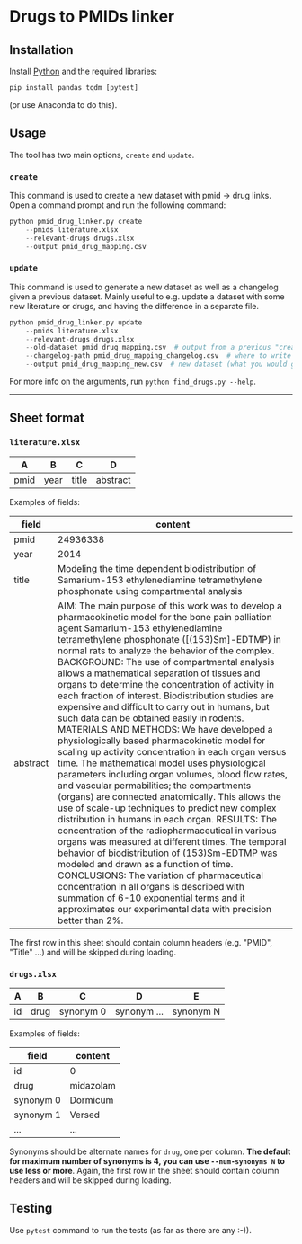 Drugs to PMIDs linker
=====================

## Installation
Install [Python](https://www.python.org) and the required libraries:
```python
pip install pandas tqdm [pytest]
```
(or use Anaconda to do this).

## Usage
The tool has two main options, `create` and `update`.

### `create`
This command is used to create a new dataset with pmid -> drug links. Open a
command prompt and run the following command:
```python
python pmid_drug_linker.py create
    --pmids literature.xlsx
    --relevant-drugs drugs.xlsx
    --output pmid_drug_mapping.csv
```

### `update`
This command is used to generate a new dataset as well as a changelog given a
previous dataset.  Mainly useful to e.g. update a dataset with some new
literature or drugs, and having the difference in a separate file.

```python
python pmid_drug_linker.py update
    --pmids literature.xlsx
    --relevant-drugs drugs.xlsx
    --old-dataset pmid_drug_mapping.csv  # output from a previous "create" run
    --changelog-path pmid_drug_mapping_changelog.csv  # where to write difference between pmid_drug_mapping.csv and pmid_drug_mapping_new.csv
    --output pmid_drug_mapping_new.csv  # new dataset (what you would get from "create" run)
```

For more info on the arguments, run `python find_drugs.py --help`.

---

## Sheet format
### `literature.xlsx`
| A | B | C | D |
| - | - | - | - |
| pmid | year | title | abstract |

Examples of fields:

| field | content |
| ----- | ------- |
| pmid | 24936338 |
| year | 2014 |
| title | Modeling the time dependent biodistribution of Samarium-153 ethylenediamine tetramethylene phosphonate using compartmental analysis |
| abstract | AIM: The main purpose of this work was to develop a pharmacokinetic model for the bone pain palliation agent Samarium-153 ethylenediamine tetramethylene phosphonate ([(153)Sm]-EDTMP) in normal rats to analyze the behavior of the complex. BACKGROUND: The use of compartmental analysis allows a mathematical separation of tissues and organs to determine the concentration of activity in each fraction of interest. Biodistribution studies are expensive and difficult to carry out in humans, but such data can be obtained easily in rodents. MATERIALS AND METHODS: We have developed a physiologically based pharmacokinetic model for scaling up activity concentration in each organ versus time. The mathematical model uses physiological parameters including organ volumes, blood flow rates, and vascular permabilities; the compartments (organs) are connected anatomically. This allows the use of scale-up techniques to predict new complex distribution in humans in each organ. RESULTS: The concentration of the radiopharmaceutical in various organs was measured at different times. The temporal behavior of biodistribution of (153)Sm-EDTMP was modeled and drawn as a function of time. CONCLUSIONS: The variation of pharmaceutical concentration in all organs is described with summation of 6-10 exponential terms and it approximates our experimental data with precision better than 2%. |

The first row in this sheet should contain column headers (e.g. "PMID", "Title"
...) and will be skipped during loading.

### `drugs.xlsx`
| A | B | C | D | E |
| - | - | - | - | - |
| id | drug | synonym 0 | synonym ... | synonym N |

Examples of fields:

| field | content |
| ----- | ------- |
| id | 0 |
| drug | midazolam |
| synonym 0 | Dormicum |
| synonym 1 | Versed |
| ... | ... |

Synonyms should be alternate names for `drug`, one per column. **The default
for maximum number of synonyms is 4, you can use `--num-synonyms N` to use less
or more**. Again, the first row in the sheet should contain column headers and
will be skipped during loading.


## Testing
Use `pytest` command to run the tests (as far as there are any :-)).
